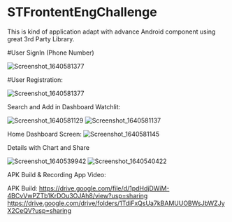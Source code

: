 # STFrontentEngChallenge
This is kind of application adapt with advance Android component using great 3rd Party Library.

#User SignIn (Phone Number)

![Screenshot_1640581377](https://user-images.githubusercontent.com/9216373/147436292-fd43c499-f4c3-4381-9bdd-36e05e5c4dcd.png)

#User Registration:

![Screenshot_1640581377](https://user-images.githubusercontent.com/9216373/147436365-c73ec1d9-2e95-4d48-b2de-a5974d186507.png)

Search and Add in Dashboard Watchlit:

![Screenshot_1640581129](https://user-images.githubusercontent.com/9216373/147436394-9f34127b-a133-481f-96ca-85ca99ed66b1.png)
![Screenshot_1640581137](https://user-images.githubusercontent.com/9216373/147436402-16233e4a-c37d-4571-9f01-ab3b3a32d6fb.png)


Home Dashboard Screen:
![Screenshot_1640581145](https://user-images.githubusercontent.com/9216373/147436420-e07993de-8bc9-4ec3-96e9-6613af93f6de.png)

Details with Chart and Share

![Screenshot_1640539942](https://user-images.githubusercontent.com/9216373/147436433-d841c3d8-58e2-45bf-8dae-4b9049546ceb.png) 
![Screenshot_1640540422](https://user-images.githubusercontent.com/9216373/147436440-a6817bc2-cacd-437d-8827-58cd9ba9b969.png)


APK Build & Recording App Video:

APK Build: https://drive.google.com/file/d/1pdHdjDWiM-4BCvVwPZTb1KrDOu3OJAh8/view?usp=sharing
https://drive.google.com/drive/folders/1TdiFxQsUa7kBAMUUOBWsJbWZJyX2CeQV?usp=sharing

